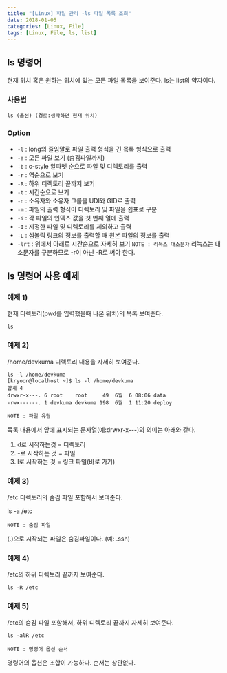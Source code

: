 ```yaml
---
title: "[Linux] 파일 관리 -ls 파일 목록 조회"
date: 2018-01-05
categories: [Linux, File]
tags: [Linux, File, ls, list]
---
```


## ls 명령어
현재 위치 혹은 원하는 위치에 있는 모든 파일 목록을 보여준다.
ls는 list의 약자이다.

### 사용법
```
ls (옵션) (경로:생략하면 현재 위치)
```

### Option
- `-l` : long의 줄임말로 파일 출력 형식을 긴 목록 형식으로 출력
- `-a` : 모든 파일 보기 (숨김파일까지)
- `-b` : c-style 알파벳 순으로 파일 및 디렉토리를 출력
- `-r` : 역순으로 보기
- `-R` : 하위 디렉토리 끝까지 보기
- `-t` : 시간순으로 보기
- `-n` : 소유자와 소유자 그룹을 UDI와 GID로 출력
- `-m` : 파일의 출력 형식이 디렉토리 및 파일을 쉽표로 구분
- `-i` : 각 파일의 인덱스 값을 첫 번째 열에 출력
- `-I` : 지정한 파일 및 디렉토리를 제외하고 출력
- `-L` : 심볼릭 링크의 정보를 출력할 때 원본 파일의 정보를 출력
- `-lrt` : 위에서 아래로 시간순으로 자세히 보기
`NOTE : 리눅스 대소문자`
리눅스는 대소문자를 구분하므로 -r이 아닌 -R로 써야 한다.

## ls 명령어 사용 예제
### 예제 1)
현재 디렉토리(pwd를 입력했을때 나온 위치)의 목록 보여준다.
```
ls
```

### 예제 2)
/home/devkuma 디렉토리 내용을 자세히 보여준다.
```
ls -l /home/devkuma
[kryoon@localhost ~]$ ls -l /home/devkuma
합계 4
drwxr-x---. 6 root    root     49  6월  6 08:06 data
-rwx------. 1 devkuma devkuma 198  6월  1 11:20 deploy
```
`NOTE : 파일 유형`

목록 내용에서 앞에 표시되는 문자열(예:drwxr-x---)의 의미는 아래와 같다.

1. d로 시작하는것 = 디렉토리
2. -로 시작하는 것 = 파일
3. l로 시작하는 것 = 링크 파일(바로 가기)

### 예제 3)
/etc 디렉토리의 숨김 파일 포함해서 보여준다.

ls -a /etc

`NOTE : 숨김 파일`

(.)으로 시작되는 파일은 숨김파일이다. (예: .ssh)

### 예제 4)
/etc의 하위 디렉토리 끝까지 보여준다.
```
ls -R /etc
```

### 예제 5)
/etc의 숨김 파일 포함해서, 하위 디렉토리 끝까지 자세히 보여준다.
```
ls -alR /etc
```
`NOTE : 명령어 옵션 순서`

명령어의 옵션은 조합이 가능하다. 순서는 상관없다.